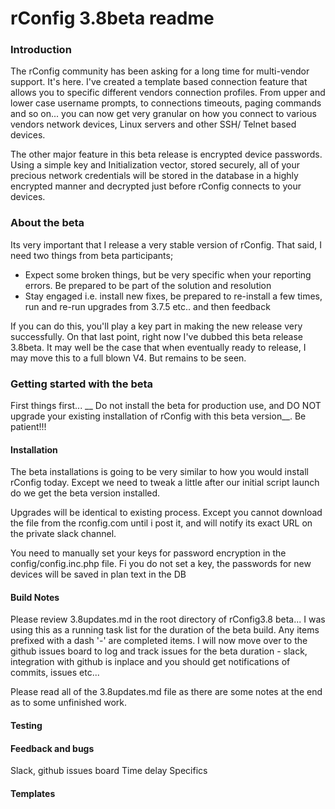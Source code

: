 # rConfig 3.8beta readme

### Introduction
The rConfig community has been asking for a long time for multi-vendor support. It's here. I've created a template based connection feature that allows you to specific different 
vendors connection profiles. From upper and lower case username prompts, to connections timeouts, paging commands and so on... you can now get very granular on how you connect 
to various vendors network devices, Linux servers and other SSH/ Telnet based devices. 

The other major feature in this beta release is encrypted device passwords. Using a simple key and Initialization vector, stored securely, all of your precious network credentials
will be stored in the database in a highly encrypted manner and decrypted just before rConfig connects to your devices. 

### About the beta
Its very important that I release a very stable version of rConfig. That said, I need two things from beta participants; 
* Expect some broken things, but be very specific when your reporting errors. Be prepared to be part of the solution and resolution
* Stay engaged i.e. install new fixes, be prepared to re-install a few times, run and re-run upgrades from 3.7.5 etc.. and then feedback

If you can do this, you'll play a key part in making the new release very successfully. On that last point, right now I've dubbed this beta release 3.8beta. It may well be the case
that when eventually ready to release, I may move this to a full blown V4. But remains to be seen. 

### Getting started with the beta
First things first... __ Do not install the beta for production use, and DO NOT upgrade your existing installation of rConfig with this beta version__. Be patient!!!

#### Installation
The beta installations is going to be very similar to how you would install rConfig today. Except we need to tweak a little after our initial script launch do we get 
the beta version installed.

Upgrades will be identical to existing process. Except you cannot download the file from the rconfig.com until i post it, and will notify its exact URL on the private slack channel.


You need to manually set your keys for password encryption in the config/config.inc.php file. Fi you do not set a key, the passwords for new devices will be saved in plan text in the DB

#### Build Notes
Please review 3.8updates.md in the root directory of rConfig3.8 beta... I was using this as a running task list for the duration of the beta build. Any items prefixed with a dash '-' are completed items.
I will now move over to the github issues board to log and track issues for the beta duration - slack, integration with github is inplace and you should get notifications of
commits, issues etc...

Please read all of the 3.8updates.md file as there are some notes at the end as to some unfinished work.

#### Testing



#### Feedback and bugs
Slack, github issues board
Time delay
Specifics


#### Templates






